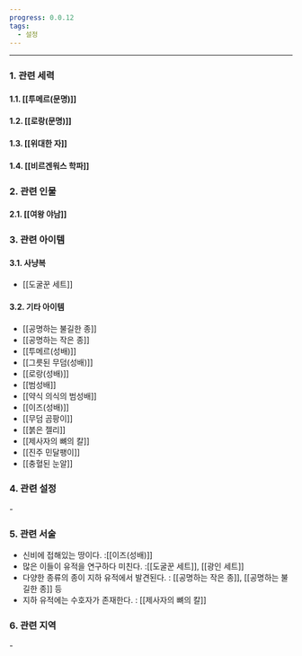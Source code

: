 ```yaml
---
progress: 0.0.12
tags:
  - 설정
---
```

---
### 1. 관련 세력 
#### 1.1. [[투메르(문명)]]
#### 1.2. [[로랑(문명)]]
#### 1.3. [[위대한 자]]
#### 1.4. [[비르겐워스 학파]]

### 2. 관련 인물
#### 2.1. [[여왕 야남]]

### 3. 관련 아이템
#### 3.1. 사냥복 
- [[도굴꾼 세트]]
#### 3.2. 기타 아이템
- [[공명하는 불길한 종]]
- [[공명하는 작은 종]]
- [[투메르(성배)]]
- [[그릇된 무덤(성배)]]
- [[로랑(성배)]]
- [[범성배]]
- [[약식 의식의 범성배]]
- [[이즈(성배)]]
- [[무덤 곰팡이]]
- [[붉은 젤리]]
- [[제사자의 뼈의 칼]]
- [[진주 민달팽이]]
- [[충혈된 눈알]]
### 4. 관련 설정
\-
### 5. 관련 서술
- 신비에 접해있는 땅이다. :[[이즈(성배)]]
- 많은 이들이 유적을 연구하다 미친다. :[[도굴꾼 세트]], [[광인 세트]]
- 다양한 종류의 종이 지하 유적에서 발견된다. : [[공명하는 작은 종]], [[공명하는 불길한 종]] 등
- 지하 유적에는 수호자가 존재한다. : [[제사자의 뼈의 칼]]

### 6. 관련 지역
\-